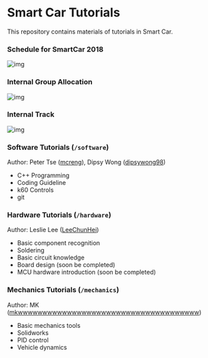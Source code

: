 # Smart Car Tutorials

This repository contains materials of tutorials in Smart Car. 

### Schedule for SmartCar 2018

![img](https://i.imgur.com/Ezhaeri.png)

### Internal Group Allocation

![img](https://i.imgur.com/AzEsp1l.png)

### Internal Track

![img](https://i.imgur.com/DYUUTja.png)

### Software Tutorials (`/software`)

Author: Peter Tse ([mcreng](http://www.github.com/mcreng)), Dipsy Wong ([dipsywong98](http://www.github.com/dipsywong98))

* C++ Programming
* Coding Guideline
* k60 Controls
* git

### Hardware Tutorials (`/hardware`)

Author: Leslie Lee ([LeeChunHei](http://www.github.com/LeeChunHei))

* Basic component recognition
* Soldering
* Basic circuit knowledge
* Board design (soon be completed)
* MCU hardware introduction (soon be completed)

### Mechanics Tutorials (`/mechanics`)

Author: MK ([mkwwwwwwwwwwwwwwwwwwwwwwwwwwwwwwwwwwwww](https://github.com/mkwwwwwwwwwwwwwwwwwwwwwwwwwwwwwwwwwwwww))

* Basic mechanics tools
* Solidworks
* PID control
* Vehicle dynamics
